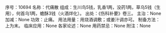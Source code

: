 序号：10694
名称：代痛散
组成：生川鸟5钱，乳香1两，没药1两，草乌5钱（生用），何首乌1两，蟾酥3钱（火酒烊化）。
出处：《伤科补要》卷三。
主治：None
加减：None
功效：止痛。
用法用量：用烧酒调敷；或姜汁调亦可。
制备方法：上为末。
临床应用：None
各家论述：None
用药禁忌：None
附注：None

